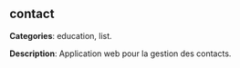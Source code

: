 ## contact

**Categories**: education, list.

**Description**: Application web pour la gestion des contacts.

